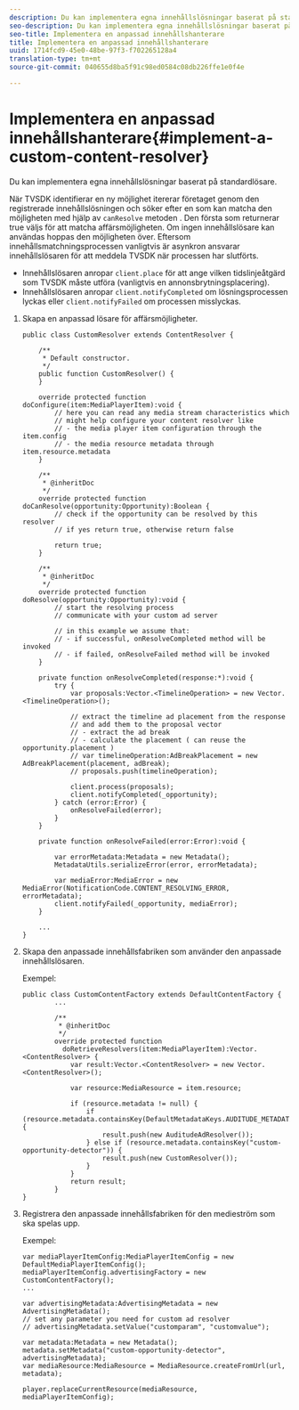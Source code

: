 ```yaml
---
description: Du kan implementera egna innehållslösningar baserat på standardlösare.
seo-description: Du kan implementera egna innehållslösningar baserat på standardlösare.
seo-title: Implementera en anpassad innehållshanterare
title: Implementera en anpassad innehållshanterare
uuid: 1714fcd9-45e0-48be-97f3-f702265128a4
translation-type: tm+mt
source-git-commit: 040655d8ba5f91c98ed0584c08db226ffe1e0f4e

---
```



# Implementera en anpassad innehållshanterare{#implement-a-custom-content-resolver}

Du kan implementera egna innehållslösningar baserat på standardlösare.

När TVSDK identifierar en ny möjlighet itererar företaget genom den registrerade innehållslösningen och söker efter en som kan matcha den möjligheten med hjälp av `canResolve` metoden . Den första som returnerar true väljs för att matcha affärsmöjligheten. Om ingen innehållslösare kan användas hoppas den möjligheten över. Eftersom innehållsmatchningsprocessen vanligtvis är asynkron ansvarar innehållslösaren för att meddela TVSDK när processen har slutförts.

* Innehållslösaren anropar `client.place` för att ange vilken tidslinjeåtgärd som TVSDK måste utföra (vanligtvis en annonsbrytningsplacering).
* Innehållslösaren anropar `client.notifyCompleted` om lösningsprocessen lyckas eller `client.notifyFailed` om processen misslyckas.

1. Skapa en anpassad lösare för affärsmöjligheter.

   ```
   public class CustomResolver extends ContentResolver { 
   
       /** 
        * Default constructor. 
        */ 
       public function CustomResolver() { 
       } 
   
       override protected function doConfigure(item:MediaPlayerItem):void { 
           // here you can read any media stream characteristics which 
           // might help configure your content resolver like 
           // - the media player item configuration through the item.config 
           // - the media resource metadata through item.resource.metadata 
       } 
   
       /** 
        * @inheritDoc 
        */ 
       override protected function doCanResolve(opportunity:Opportunity):Boolean { 
           // check if the opportunity can be resolved by this resolver 
           // if yes return true, otherwise return false 
   
           return true; 
       } 
   
       /** 
        * @inheritDoc 
        */ 
       override protected function doResolve(opportunity:Opportunity):void { 
           // start the resolving process 
           // communicate with your custom ad server 
   
           // in this example we assume that: 
           // - if successful, onResolveCompleted method will be invoked 
           // - if failed, onResolveFailed method will be invoked 
       } 
   
       private function onResolveCompleted(response:*):void { 
           try { 
               var proposals:Vector.<TimelineOperation> = new Vector.<TimelineOperation>(); 
   
               // extract the timeline ad placement from the response 
               // and add them to the proposal vector 
               // - extract the ad break 
               // - calculate the placement ( can reuse the opportunity.placement ) 
               // var timelineOperation:AdBreakPlacement = new AdBreakPlacement(placement, adBreak); 
               // proposals.push(timelineOperation); 
   
               client.process(proposals); 
               client.notifyCompleted(_opportunity); 
           } catch (error:Error) { 
               onResolveFailed(error); 
           } 
       } 
   
       private function onResolveFailed(error:Error):void { 
   
           var errorMetadata:Metadata = new Metadata(); 
           MetadataUtils.serializeError(error, errorMetadata); 
   
           var mediaError:MediaError = new MediaError(NotificationCode.CONTENT_RESOLVING_ERROR, errorMetadata); 
           client.notifyFailed(_opportunity, mediaError); 
       } 
   
       ... 
   }
   ```

1. Skapa den anpassade innehållsfabriken som använder den anpassade innehållslösaren.

   Exempel:

   ```
   public class CustomContentFactory extends DefaultContentFactory { 
           ... 
   
           /** 
            * @inheritDoc 
            */ 
           override protected function  
             doRetrieveResolvers(item:MediaPlayerItem):Vector.<ContentResolver> { 
               var result:Vector.<ContentResolver> = new Vector.<ContentResolver>(); 
   
               var resource:MediaResource = item.resource; 
   
               if (resource.metadata != null) { 
                   if (resource.metadata.containsKey(DefaultMetadataKeys.AUDITUDE_METADATA_KEY)) { 
                       result.push(new AuditudeAdResolver()); 
                   } else if (resource.metadata.containsKey("custom-opportunity-detector")) { 
                       result.push(new CustomResolver()); 
                   } 
               } 
               return result; 
           } 
   }
   ```

1. Registrera den anpassade innehållsfabriken för den medieström som ska spelas upp.

   Exempel:

   ```
   var mediaPlayerItemConfig:MediaPlayerItemConfig = new DefaultMediaPlayerItemConfig(); 
   mediaPlayerItemConfig.advertisingFactory = new CustomContentFactory(); 
   ... 
   
   var advertisingMetadata:AdvertisingMetadata = new AdvertisingMetadata(); 
   // set any parameter you need for custom ad resolver 
   // advertisingMetadata.setValue("customparam", "customvalue"); 
   
   var metadata:Metadata = new Metadata(); 
   metadata.setMetadata("custom-opportunity-detector", advertisingMetadata); 
   var mediaResource:MediaResource = MediaResource.createFromUrl(url, metadata);
   
   player.replaceCurrentResource(mediaResource, mediaPlayerItemConfig);
   ```

